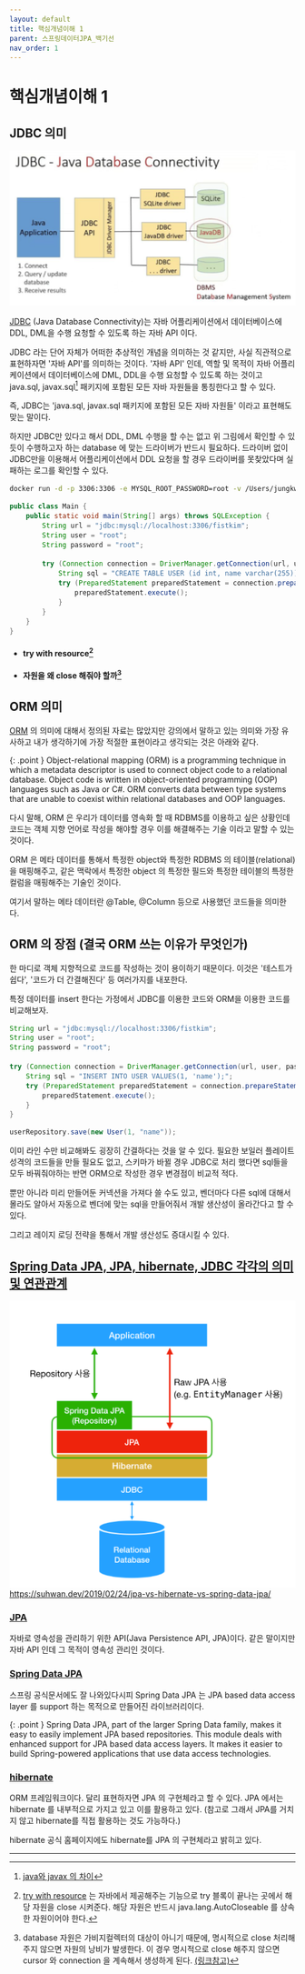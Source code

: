 ```yaml
---
layout: default
title: 핵심개념이해 1
parent: 스프링데이터JPA_백기선
nav_order: 1
---
```


# 핵심개념이해 1

## JDBC 의미

![](/images/concept-jdbc.png)

[JDBC] (Java Database Connectivity)는 자바 어플리케이션에서 데이터베이스에 DDL, DML을 수행 요청할 수 있도록 하는 자바 API 이다.

JDBC 라는 단어 자체가 어떠한 추상적인 개념을 의미하는 것 같지만, 사실 직관적으로 표현하자면 '자바 API'를 의미하는 것이다.
'자바 API' 인데, 역할 및 목적이 자바 어플리케이션에서 데이터베이스에 DML, DDL을 수행 요청할 수 있도록 하는 것이고 
java.sql, javax.sql[^1] 패키지에 포함된 모든 자바 자원들을 통칭한다고 할 수 있다.

즉, JDBC는 'java.sql, javax.sql 패키지에 포함된 모든 자바 자원들' 이라고 표현해도 맞는 말이다.

하지만 JDBC만 있다고 해서 DDL, DML 수행을 할 수는 없고 위 그림에서 확인할 수 있듯이 수행하고자 하는 database 에 맞는 드라이버가 반드시 필요하다.
드라이버 없이 JDBC만을 이용해서 어플리케이션에서 DDL 요청을 할 경우 드라이버를 못찾았다며 실패하는 로그를 확인할 수 있다.

```bash
docker run -d -p 3306:3306 -e MYSQL_ROOT_PASSWORD=root -v /Users/jungkwonkim/Lab/Database:/var/lib/mysql --name mysql-local mysql
```

```java
public class Main {
    public static void main(String[] args) throws SQLException {
        String url = "jdbc:mysql://localhost:3306/fistkim";
        String user = "root";
        String password = "root";

        try (Connection connection = DriverManager.getConnection(url, user, password)) {
            String sql = "CREATE TABLE USER (id int, name varchar(255));";
            try (PreparedStatement preparedStatement = connection.prepareStatement(sql)) {
                preparedStatement.execute();
            }
        }
    }
}
```
* #### try with resource[^2]
* #### 자원을 왜 close 해줘야 할까[^3]

## ORM 의미

[ORM] 의 의미에 대해서 정의된 자료는 많았지만 강의에서 말하고 있는 의미와 가장 유사하고 내가 생각하기에 가장 적절한 표현이라고 생각되는 것은 아래와 같다.

{: .point }
Object-relational mapping (ORM) is a programming technique in which a metadata descriptor is used to connect object code to a relational database.
Object code is written in object-oriented programming (OOP) languages such as Java or C#.
ORM converts data between type systems that are unable to coexist within relational databases and OOP languages.

다시 말해, ORM 은 우리가 데이터를 영속화 할 때 RDBMS를 이용하고 싶은 상황인데 코드는 객체 지향 언어로 작성을 해야할 경우 이를 해결해주는 기술 이라고 말할 수 있는 것이다.

ORM 은 메타 데이터를 통해서 특정한 object와 특정한 RDBMS 의 테이블(relational) 을 매핑해주고,
같은 맥락에서 특정한 object 의 특정한 필드와 특정한 테이블의 특정한 컬럼을 매핑해주는 기술인 것이다.

여기서 말하는 메타 데이터란 @Table, @Column 등으로 사용했던 코드들을 의미한다.

## ORM 의 장점 (결국 ORM 쓰는 이유가 무엇인가)

한 마디로 객체 지향적으로 코드를 작성하는 것이 용이하기 때문이다. 이것은 '테스트가 쉽다', '코드가 더 간결해진다' 등 여러가지를 내포한다.

특정 데이터를 insert 한다는 가정에서 JDBC를 이용한 코드와 ORM을 이용한 코드를 비교해보자.
```java
String url = "jdbc:mysql://localhost:3306/fistkim";
String user = "root";
String password = "root";

try (Connection connection = DriverManager.getConnection(url, user, password)) {
    String sql = "INSERT INTO USER VALUES(1, 'name');";
    try (PreparedStatement preparedStatement = connection.prepareStatement(sql)) {
        preparedStatement.execute();
    }
}
```
```java
userRepository.save(new User(1, "name"));
```
이미 라인 수만 비교해봐도 굉장히 간결하다는 것을 알 수 있다. 필요한 보일러 플레이트 성격의 코드들을 만들 필요도 없고,
스키마가 바뀔 경우 JDBC로 처리 했다면 sql들을 모두 바꿔줘야하는 반면 ORM으로 작성한 경우 변경점이 비교적 적다.

뿐만 아니라 미리 만들어둔 커넥션을 가져다 쓸 수도 있고, 벤더마다 다른 sql에 대해서 몰라도 알아서 자동으로 벤더에 맞는 sql을
만들어줘서 개발 생산성이 올라간다고 할 수 있다.

그리고 레이지 로딩 전략을 통해서 개발 생산성도 증대시킬 수 있다.

## [Spring Data JPA, JPA, hibernate, JDBC 각각의 의미 및 연관관계]

![](/images/concept-jpa-flow.png)
https://suhwan.dev/2019/02/24/jpa-vs-hibernate-vs-spring-data-jpa/

### [JPA]
자바로 영속성을 관리하기 위한 API(Java Persistence API, JPA)이다. 같은 말이지만 자바 API 인데 그 목적이 영속성 관리인 것이다.

### [Spring Data JPA]
스프링 공식문서에도 잘 나와있다시피 Spring Data JPA 는 JPA based data access layer 를 support 하는 목적으로 만들어진 라이브러리이다.

{: .point }
Spring Data JPA, part of the larger Spring Data family, makes it easy to easily implement JPA based repositories.
This module deals with enhanced support for JPA based data access layers.
It makes it easier to build Spring-powered applications that use data access technologies.

### [hibernate]
ORM 프레임워크이다. 달리 표현하자면 JPA 의 구현체라고 할 수 있다. JPA 에서는 hibernate 를 내부적으로 가지고 있고 이를 활용하고 있다.
(참고로 그래서 JPA를 거치지 않고 hibernate를 직접 활용하는 것도 가능하다.)

hibernate 공식 홈페이지에도 hibernate를 JPA 의 구현체라고 밝히고 있다.

----
[^1]: [java와 javax 의 차이](https://uniksy1106.tistory.com/172)
[^2]: [try with resource](https://docs.oracle.com/javase/tutorial/essential/exceptions/tryResourceClose.html) 는 자바에서 제공해주는 기능으로 try 블록이 끝나는 곳에서 해당 자원을 close 시켜준다. 해당 자원은 반드시 java.lang.AutoCloseable 를 상속한 자원이어야 한다.
[^3]: database 자원은 가비지컬렉터의 대상이 아니기 때문에, 명시적으로 close 처리해주지 않으면 자원의 낭비가 발생한다. 이 경우 명시적으로 close 해주지 않으면 cursor 와 connection 을 계속해서 생성하게 된다. [(링크참고)](https://stackoverflow.com/questions/7652050/why-do-i-need-to-use-finally-to-close-resources)

[JDBC]: https://ko.wikipedia.org/wiki/JDBC
[ORM]: https://www.techopedia.com/definition/24200/object-relational-mapping--orm
[Spring Data JPA, JPA, hibernate, JDBC 각각의 의미 및 연관관계]: https://suhwan.dev/2019/02/24/jpa-vs-hibernate-vs-spring-data-jpa/
[JPA]: https://ko.wikipedia.org/wiki/%EC%9E%90%EB%B0%94_%ED%8D%BC%EC%8B%9C%EC%8A%A4%ED%84%B4%EC%8A%A4_API
[Spring Data JPA]: https://spring.io/projects/spring-data-jpa
[hibernate]: https://hibernate.org/orm/